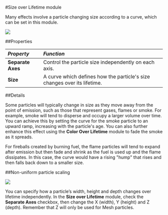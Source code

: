 #Size over Lifetime module

Many effects involve a particle changing size according to a curve, which can be set in this module.

![](../uploads/Main/PartSysSizeOverLifeInsp.png)

##Properties

|**_Property_** |**_Function_** |
|:---|:---|
|__Separate Axes__ |Control the particle size independently on each axis. |
|__Size__ |A curve which defines how the particle's size changes over its lifetime. |

##Details

Some particles will typically change in size as they move away from the point of emission, such as those that represent gases, flames or smoke. For example, smoke will tend to disperse and occupy a larger volume over time. You can achieve this by setting the curve for the smoke particle to an upward ramp, increasing with the particle's age. You can also further enhance this effect using the __Color Over Lifetime__ module to fade the smoke as it spreads. 

For fireballs created by burning fuel, the flame particles will tend to expand after emission but then fade and shrink as the fuel is used up and the flame dissipates. In this case, the curve would have a rising "hump" that rises and then falls back down to a smaller size.

##Non-uniform particle scaling

![](../uploads/Main/PartSysSizeOverLife-InspSepAxes.png)


You can specify how a particle’s width, height and depth changes over lifetime independently. In the __Size over Lifetime__ module, check the __Separate Axes__ checkbox, then change the X (width), Y (height) and Z (depth). Remember that Z will only be used for Mesh particles.

